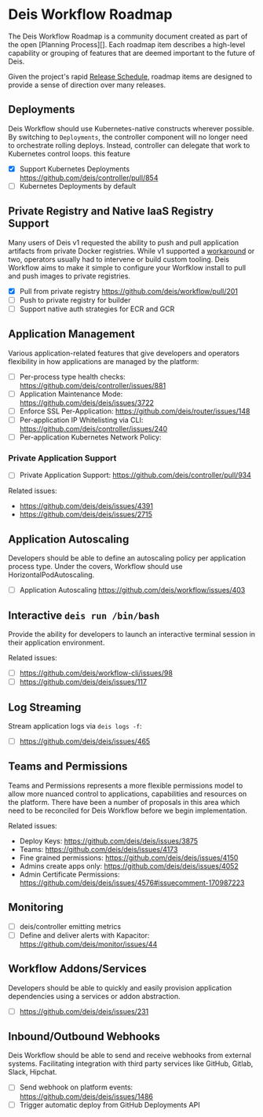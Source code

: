 # Deis Workflow Roadmap

The Deis Workflow Roadmap is a community document created as part of the open
[Planning Process][].  Each roadmap item describes a high-level capability or
grouping of features that are deemed important to the future of Deis.

Given the project's rapid [Release Schedule](releases.md), roadmap
items are designed to provide a sense of direction over many releases.

## Deployments

Deis Workflow should use Kubernetes-native constructs wherever possible. By
switching to `Deployments`, the controller component will no longer need to
orchestrate rolling deploys. Instead, controller can delegate that work to
Kubernetes control loops. this feature

* [X] Support Kubernetes Deployments <https://github.com/deis/controller/pull/854>
* [ ] Kubernetes Deployments by default

## Private Registry and Native IaaS Registry Support

Many users of Deis v1 requested the ability to push and pull application
artifacts from private Docker registries. While v1 supported a
[workaround](https://github.com/deis/deis/issues/2232) or two, operators
usually had to intervene or build custom tooling. Deis Workflow aims to make it
simple to configure your Worfklow install to pull and push images to private
registries.

* [X] Pull from private registry <https://github.com/deis/workflow/pull/201>
* [ ] Push to private registry for builder
* [ ] Support native auth strategies for ECR and GCR

## Application Management

Various application-related features that give developers and operators
flexibility in how applications are managed by the platform:

* [ ] Per-process type health checks: <https://github.com/deis/controller/issues/881>
* [ ] Application Maintenance Mode: <https://github.com/deis/deis/issues/3722>
* [ ] Enforce SSL Per-Application: <https://github.com/deis/router/issues/148>
* [ ] Per-application IP Whitelisting via CLI: <https://github.com/deis/controller/issues/240>
* [ ] Per-application Kubernetes Network Policy:

### Private Application Support

* [ ] Private Application Support: <https://github.com/deis/controller/pull/934>

Related issues:

* <https://github.com/deis/deis/issues/4391>
* <https://github.com/deis/deis/issues/2715>

## Application Autoscaling

Developers should be able to define an autoscaling policy per application
process type. Under the covers, Workflow should use HorizontalPodAutoscaling.

* [ ] Application Autoscaling <https://github.com/deis/workflow/issues/403>

## Interactive `deis run /bin/bash`

Provide the ability for developers to launch an interactive terminal session in
their application environment.

Related issues:

* [ ] <https://github.com/deis/workflow-cli/issues/98>
* [ ] <https://github.com/deis/deis/issues/117>

## Log Streaming

Stream application logs via `deis logs -f`:

* [ ] <https://github.com/deis/deis/issues/465>

## Teams and Permissions

Teams and Permissions represents a more flexible permissions model to allow
more nuanced control to applications, capabilities and resources on the
platform. There have been a number of proposals in this area which need to be
reconciled for Deis Workflow before we begin implementation.

Related issues:

* Deploy Keys: <https://github.com/deis/deis/issues/3875>
* Teams: <https://github.com/deis/deis/issues/4173>
* Fine grained permissions: <https://github.com/deis/deis/issues/4150>
* Admins create apps only: <https://github.com/deis/deis/issues/4052>
* Admin Certificate Permissions: <https://github.com/deis/deis/issues/4576#issuecomment-170987223>

## Monitoring

* [ ] deis/controller emitting metrics
* [ ] Define and deliver alerts with Kapacitor: <https://github.com/deis/monitor/issues/44>

## Workflow Addons/Services

Developers should be able to quickly and easily provision application
dependencies using a services or addon abstraction.

* [ ] <https://github.com/deis/deis/issues/231>

## Inbound/Outbound Webhooks

Deis Workflow should be able to send and receive webhooks from external
systems. Facilitating integration with third party services like GitHub,
Gitlab, Slack, Hipchat.

* [ ] Send webhook on platform events: <https://github.com/deis/deis/issues/1486>
* [ ] Trigger automatic deploy from GitHub Deployments API
